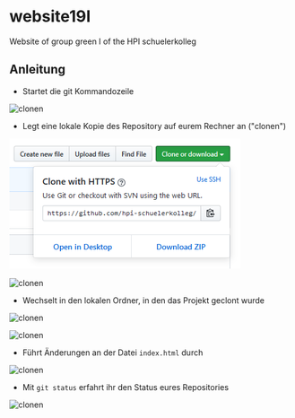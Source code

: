 # website19I
Website of group green I of the HPI schuelerkolleg

## Anleitung
* Startet die git Kommandozeile

![clonen](https://i.imgur.com/7ynSzAc.png)

* Legt eine lokale Kopie des Repository auf eurem Rechner an ("clonen")

![clonen](1.PNG)

![clonen](https://i.imgur.com/zw5cjUo.png)

* Wechselt in den lokalen Ordner, in den das Projekt geclont wurde

![clonen](https://i.imgur.com/Lb21DTC.png)

![clonen](https://i.imgur.com/gfTBcQj.png)


* Führt Änderungen an der Datei `index.html` durch

![clonen](https://i.imgur.com/d1IJeOS.png)

* Mit `git status` erfahrt ihr den Status eures Repositories

![clonen](https://i.imgur.com/Vi62Y9N.png)
